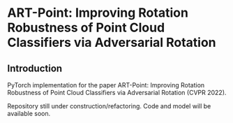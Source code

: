 # ART-Point: Improving Rotation Robustness of Point Cloud Classifiers via Adversarial Rotation



## Introduction
PyTorch implementation for the paper ART-Point: Improving Rotation Robustness of Point Cloud Classifiers via Adversarial Rotation (CVPR 2022).

Repository still under construction/refactoring. Code and model will be available soon. 



